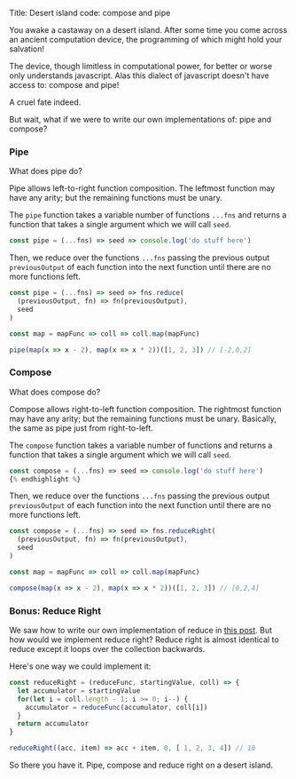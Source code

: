 Title: Desert island code: compose and pipe

You awake a castaway on a desert island. After some time you come
across an ancient computation device, the programming of which might hold your
salvation!

The device, though limitless in computational power, for better or worse only
understands javascript. Alas this dialect of javascript doesn't have access to:
compose and pipe!

<!--more-->

A cruel fate indeed.

But wait, what if we were to write our own implementations of: pipe and compose?

### Pipe

What does pipe do?

Pipe allows left-to-right function composition. The leftmost function may have
any arity; but the remaining functions must be unary.

The `pipe` function takes a variable number of functions `...fns` and returns
a function that takes a single argument which we will call `seed`.

```javascript
const pipe = (...fns) => seed => console.log('do stuff here')
```

Then, we reduce over the functions `...fns` passing the previous output
`previousOutput` of each function into the next function until there are no
more functions left.

```javascript
const pipe = (...fns) => seed => fns.reduce(
  (previousOutput, fn) => fn(previousOutput),
  seed
)

const map = mapFunc => coll => coll.map(mapFunc)

pipe(map(x => x - 2), map(x => x * 2))([1, 2, 3]) // [-2,0,2]
```

### Compose

What does compose do?

Compose allows right-to-left function composition. The rightmost function may have
any arity; but the remaining functions must be unary. Basically, the same as pipe
just from right-to-left.

The `compose` function takes a variable number of functions and returns
a function that takes a single argument which we will call `seed`.

```javascript
const compose = (...fns) => seed => console.log('do stuff here')
{% endhighlight %}
```

Then, we reduce over the functions `...fns` passing the previous output
`previousOutput` of each function into the next function until there are no
more functions left.

```javascript
const compose = (...fns) => seed => fns.reduceRight(
  (previousOutput, fn) => fn(previousOutput),
  seed
)

const map = mapFunc => coll => coll.map(mapFunc)

compose(map(x => x - 2), map(x => x * 2))([1, 2, 3]) // [0,2,4]
```


### Bonus: Reduce Right

We saw how to write our own implementation of reduce in [this post](https://andersmurphy.com/2017/12/28/desert-island-code-reduce-map-and-filter/).
But how would we implement reduce right? Reduce right is almost identical
to reduce except it loops over the collection backwards.

Here's one way we could implement it:

```javascript
const reduceRight = (reduceFunc, startingValue, coll) => {
  let accumulator = startingValue
  for(let i = coll.length - 1; i >= 0; i--) {
    accumulator = reduceFunc(accumulator, coll[i])
  }
  return accumulator
}

reduceRight((acc, item) => acc + item, 0, [ 1, 2, 3, 4]) // 10
```

So there you have it. Pipe, compose and reduce right on a desert island.
